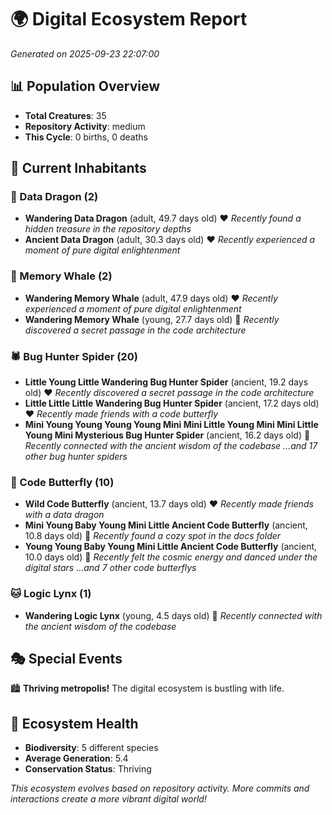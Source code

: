 # 🌍 Digital Ecosystem Report
*Generated on 2025-09-23 22:07:00*

## 📊 Population Overview
- **Total Creatures**: 35
- **Repository Activity**: medium
- **This Cycle**: 0 births, 0 deaths

## 👥 Current Inhabitants

### 🐉 Data Dragon (2)
- **Wandering Data Dragon** (adult, 49.7 days old) ❤️
  *Recently found a hidden treasure in the repository depths*
- **Ancient Data Dragon** (adult, 30.3 days old) ❤️
  *Recently experienced a moment of pure digital enlightenment*

### 🐋 Memory Whale (2)
- **Wandering Memory Whale** (adult, 47.9 days old) ❤️
  *Recently experienced a moment of pure digital enlightenment*
- **Wandering Memory Whale** (young, 27.7 days old) 💚
  *Recently discovered a secret passage in the code architecture*

### 🕷️ Bug Hunter Spider (20)
- **Little Young Little Wandering Bug Hunter Spider** (ancient, 19.2 days old) ❤️
  *Recently discovered a secret passage in the code architecture*
- **Little Little Little Wandering Bug Hunter Spider** (ancient, 17.2 days old) ❤️
  *Recently made friends with a code butterfly*
- **Mini Young Young Young Young Mini Mini Little Young Mini Mini Little Young Mini Mysterious Bug Hunter Spider** (ancient, 16.2 days old) 💛
  *Recently connected with the ancient wisdom of the codebase*
  *...and 17 other bug hunter spiders*

### 🦋 Code Butterfly (10)
- **Wild Code Butterfly** (ancient, 13.7 days old) ❤️
  *Recently made friends with a data dragon*
- **Mini Young Baby Young Mini Little Ancient Code Butterfly** (ancient, 10.8 days old) 💛
  *Recently found a cozy spot in the docs folder*
- **Young Young Baby Young Mini Little Ancient Code Butterfly** (ancient, 10.0 days old) 💛
  *Recently felt the cosmic energy and danced under the digital stars*
  *...and 7 other code butterflys*

### 🐱 Logic Lynx (1)
- **Wandering Logic Lynx** (young, 4.5 days old) 💚
  *Recently connected with the ancient wisdom of the codebase*

## 🎭 Special Events

🏙️ **Thriving metropolis!** The digital ecosystem is bustling with life.

## 🔬 Ecosystem Health
- **Biodiversity**: 5 different species
- **Average Generation**: 5.4
- **Conservation Status**: Thriving

*This ecosystem evolves based on repository activity. More commits and interactions create a more vibrant digital world!*